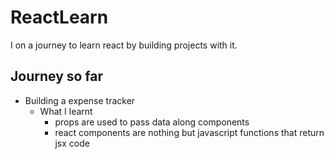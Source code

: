 # ReactLearn
I on a journey to learn react by building projects with it.

## Journey so far
- Building a expense tracker
  - What I learnt
    - props are used to pass data along components
    - react components are nothing but javascript functions that return jsx code
    
    
